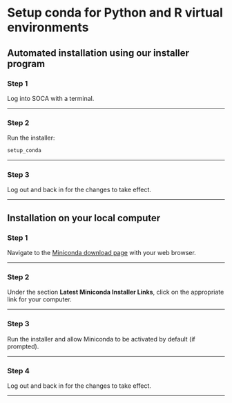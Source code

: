 # Setup conda for Python and R virtual environments

## Automated installation using our installer program

### Step 1
Log into SOCA with a terminal.
* * *

### Step 2
Run the installer:

```bash
setup_conda

```
* * *

### Step 3
Log out and back in for the changes to take effect.
* * *

## Installation on your local computer

### Step 1
Navigate to the
[Miniconda download page](https://docs.conda.io/en/latest/miniconda.html) with
your web browser.
* * *

### Step 2
Under the section **Latest Miniconda Installer Links**, click on the
appropriate link for your computer.
* * *

### Step 3
Run the installer and allow Miniconda to be activated by default (if prompted).
* * *

### Step 4
Log out and back in for the changes to take effect.
* * *
